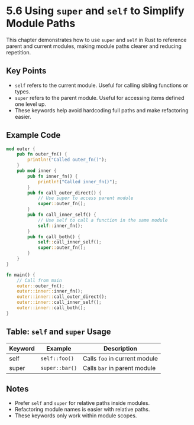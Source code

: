# 5.6 Using `super` and `self` to Simplify Module Paths

This chapter demonstrates how to use `super` and `self` in Rust to reference parent and current modules, making module paths clearer and reducing repetition.

## Key Points

- `self` refers to the current module. Useful for calling sibling functions or types.
- `super` refers to the parent module. Useful for accessing items defined one level up.
- These keywords help avoid hardcoding full paths and make refactoring easier.

## Example Code

```rust
mod outer {
    pub fn outer_fn() {
        println!("Called outer_fn()");
    }
    pub mod inner {
        pub fn inner_fn() {
            println!("Called inner_fn()");
        }
        pub fn call_outer_direct() {
            // Use super to access parent module
            super::outer_fn();
        }
        pub fn call_inner_self() {
            // Use self to call a function in the same module
            self::inner_fn();
        }
        pub fn call_both() {
            self::call_inner_self();
            super::outer_fn();
        }
    }
}

fn main() {
    // Call from main
    outer::outer_fn();
    outer::inner::inner_fn();
    outer::inner::call_outer_direct();
    outer::inner::call_inner_self();
    outer::inner::call_both();
}
```

## Table: `self` and `super` Usage

| Keyword | Example                      | Description                                  |
|---------|------------------------------|----------------------------------------------|
| self    | `self::foo()`                | Calls `foo` in current module                |
| super   | `super::bar()`               | Calls `bar` in parent module                 |

## Notes

- Prefer `self` and `super` for relative paths inside modules.
- Refactoring module names is easier with relative paths.
- These keywords only work within module scopes.
